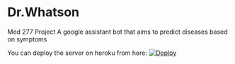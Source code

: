 # Dr.Whatson
Med 277 Project
A google assistant bot that aims to predict diseases based on symptoms


You can deploy the server on heroku from here:
[![Deploy](https://www.herokucdn.com/deploy/button.svg)](https://heroku.com/deploy)

